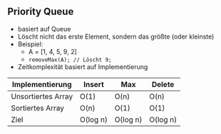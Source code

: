 ## Priority Queue
- basiert auf Queue
- Löscht nicht das erste Element, sondern das größte (oder kleinste)
- Beispiel:
	- A = [1, 4, 5, 9, 2]
	- `removeMax(A); // Löscht 9;`
- Zeitkomplexität basiert auf Implementierung

| Implementierung    | Insert   | Max      | Delete   |
| ------------------ | -------- | -------- | -------- |
| Unsortiertes Array | O(1)     | O(n)     | O(n)     |
| Sortiertes Array   | O(n)     | O(1)     | O(1)     |
| Ziel               | O(log n) | O(log n) | O(log n) |
